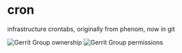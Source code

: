 # cron
infrastructure crontabs, originally from phenom, now in git

![Gerrit Group ownership](https://github.com/lineageos-infra/cron/workflows/Gerrit%20Group%20ownership/badge.svg)
![Gerrit Group permissions](https://github.com/lineageos-infra/cron/workflows/Gerrit%20Group%20permissions/badge.svg)
